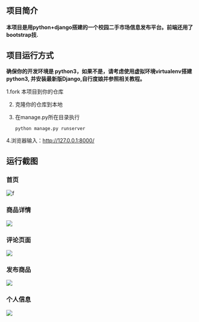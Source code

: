 ## 项目简介

#### 本项目是用python+django搭建的一个校园二手市场信息发布平台。前端还用了bootstrap技.

## 项目运行方式

**确保你的开发环境是 python3，如果不是，请考虑使用虚拟环境virtualenv搭建python3, 并安装最新版Django,自行度娘并参照相关教程。**

   1.fork 本项目到你的仓库

2. 克隆你的仓库到本地

3. 在manage.py所在目录执行

   ```
   python manage.py runserver
   ```

 4.浏览器输入：http://127.0.0.1:8000/

## 运行截图

### 首页

![f](https://github.com/starbt/flea_market/raw/master/screenshot/index.png)

### 商品详情

![](https://github.com/starbt/flea_market/raw/master/screenshot/goods.png)

### 评论页面

![](https://github.com/starbt/flea_market/raw/master/screenshot/comment.png)

### 发布商品

![](https://github.com/starbt/flea_market/raw/master/screenshot/publish_goods.png)

### 个人信息

![](https://github.com/starbt/flea_market/raw/master/screenshot/personal_information.png)